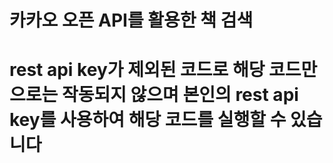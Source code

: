 # 카카오 오픈 API를 활용한 책 검색

# rest api key가 제외된 코드로 해당 코드만으로는 작동되지 않으며 본인의 rest api key를 사용하여 해당 코드를 실행할 수 있습니다
